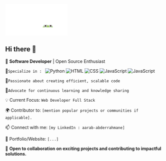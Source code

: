 <img src="Animation - 1732922053706.gif" height="100px" width="200px">

## Hi there 👋

🌟 **Software Developer** | Open Source Enthusiast

🔹`Specialize in : `
![Python](https://img.shields.io/badge/Python-3776AB?style=flat&logo=python&logoColor=white) 
![HTML](https://img.shields.io/badge/HTML-E34F26?style=flat&logo=html5&logoColor=white)
![CSS](https://img.shields.io/badge/CSS-1572B6?style=flat&logo=css3&logoColor=white)
![JavaScript](https://img.shields.io/badge/JavaScript-F7DF1E?style=flat&logo=javascript&logoColor=black)
![JavaScript](https://img.shields.io/wordpress/plugin/required-php/:slug)


🔹`Passionate about creating efficient, scalable code`<br>

🔹`Advocate for continuous learning and knowledge sharing`<br>

💡 Current Focus: `Web Developer Full Stack`

🌍 Contributor to: `[mention popular projects or communities if applicable].`

📫 Connect with me: `[my LinkedIn : aarab-abderrahmane]`

🔗 Portfolio/Website: `[...]`

🚀 **Open to collaboration on exciting projects and contributing to impactful solutions.**
##


